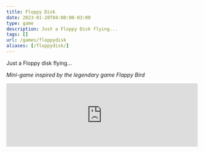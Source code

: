 ```yaml
---
title: Floppy Disk
date: 2023-01-28T04:00:00-03:00
type: game
description: Just a Floppy Disk flying...
tags: []
url: /games/floppydisk
aliases: [/floppydisk/]
---
```


Just a Floppy disk flying...

_Mini-game inspired by the legendary game Flappy Bird_

<iframe src="https://itch.io/embed/1897440?linkback=true&amp;bg_color=16171a&amp;fg_color=fafdff&amp;link_color=ff2674&amp;border_color=222" width="100%" height="167" frameborder="0"><a href="https://juancolacelli.itch.io/floppydisk">Floppy Disk by Juan Colacelli</a></iframe>
